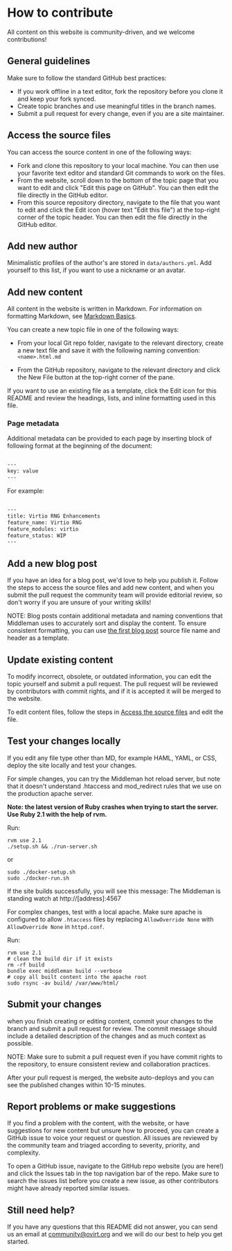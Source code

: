 # How to contribute

All content on this website is community-driven, and we welcome contributions!

## General guidelines

Make sure to follow the standard GitHub best practices:

* If you work offline in a text editor, fork the repository before you clone it and
keep your fork synced.
* Create topic branches and use meaningful titles in the branch names.
* Submit a pull request for every change, even if you are a site maintainer.

## Access the source files

You can access the source content in one of the following ways:

- Fork and clone this repository to your local machine. You can then use your favorite text editor and standard
Git commands to work on the files.
- From the website, scroll down to the bottom of the topic page that you want to edit and
click "Edit this page on GitHub". You can then edit the file directly in the GitHub editor.
- From this source repository directory, navigate to the file that you want to edit and click the Edit icon (hover text "Edit this file") at the top-right corner of the topic header.
You can then edit the file directly in the GitHub editor.

## Add new author
Minimalistic profiles of the author's are stored in `data/authors.yml`. Add yourself to this list,
if you want to use a nickname or an avatar.

## Add new content

All content in the website is written in Markdown. For information on formatting Markdown,
see [Markdown Basics](https://help.github.com/articles/markdown-basics/).

You can create a new topic file in one of the following ways:

- From your local Git repo folder, navigate to the relevant directory, create a new text file and
save it with the following naming convention: `<name>.html.md`

- From the GitHub repository, navigate to the relevant directory and click the New File button at the
top-right corner of the pane.

If you want to use an existing file as a template, click the Edit icon for this README and review
the headings, lists, and inline formatting used in this file.

### Page metadata

Additional metadata can be provided to each page by inserting block of following format at the beginning of the
document:

```markdown

---
key: value
---

```

For example:


```markdown

---
title: Virtio RNG Enhancements
feature_name: Virtio RNG
feature_modules: virtio
feature_status: WIP
---

```

## Add a new blog post

If you have an idea for a blog post, we'd love to help you publish it. Follow the steps to access
the source files and add new content, and when you submit the pull request the community team will
provide editorial review, so don't worry if you are unsure of your writing skills!

NOTE: Blog posts contain additional metadata and naming conventions that Middleman uses to accurately
sort and display the content. To ensure consistent formatting, you can
use [the first blog post](https://github.com/oVirt/ovirt-site/blob/master/source/blog/2015-11-30-welcome-to-new-ovirt-site.html.md) source
file name and header as a template.

## Update existing content

To modify incorrect, obsolete, or outdated information, you can edit the topic yourself and submit a
pull request. The pull request will be reviewed by contributors with commit rights, and if it is
accepted it will be merged to the website.

To edit content files, follow the steps in [Access the source files](#access-the-source-files) and
edit the file.

## Test your changes locally

If you edit any file type other than MD, for example HAML, YAML, or CSS, deploy the site locally
and test your changes.

For simple changes, you can try the Middleman hot reload server, but note that it doesn't understand .htaccess
and mod_redirect rules that we use on the production apache server.

**Note: the latest version of Ruby crashes when trying to start the server. Use Ruby 2.1 with the help of rvm.**

Run:
```
rvm use 2.1
./setup.sh && ./run-server.sh
```

or

```
sudo ./docker-setup.sh
sudo ./docker-run.sh
```

If the site builds successfully, you will see this message:
The Middleman is standing watch at http://\[address\]:4567

For complex changes, test with a local apache. Make sure apache is configured to allow `.htaccess` files by replacing
`AllowOverride None` with `AllowOverride None` in `httpd.conf`.

Run:
```
rvm use 2.1
# clean the build dir if it exists
rm -rf build
bundle exec middleman build --verbose
# copy all built content into the apache root
sudo rsync -av build/ /var/www/html/
```


## Submit your changes

when you finish creating or editing content, commit your changes to the branch and submit a
pull request for review. The commit message should include a detailed description of the changes
and as much context as possible.

NOTE: Make sure to submit a pull request even if you have commit rights to the repository, to ensure
consistent review and collaboration practices.

After your pull request is merged, the website auto-deploys and you can see the published changes
within 10-15 minutes.

## Report problems or make suggestions

If you find a problem with the content, with the website, or have suggestions for new content but
unsure how to proceed, you can create a GitHub issue to voice your request or question. All
issues are reviewed by the community team and triaged according to severity, priority, and complexity.

To open a GitHub issue, navigate to the GitHub repo website (you are here!) and click the Issues tab
in the top navigation bar of the repo. Make sure to search the issues list before you create a new
issue, as other contributors might have already reported similar issues.

## Still need help?

If you have any questions that this README did not answer, you can send us an email at community@ovirt.org
and we will do our best to help you get started.
